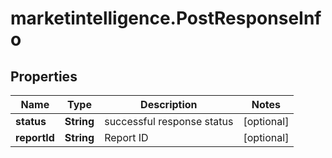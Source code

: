 # marketintelligence.PostResponseInfo

## Properties

Name | Type | Description | Notes
------------ | ------------- | ------------- | -------------
**status** | **String** | successful response status | [optional] 
**reportId** | **String** | Report ID | [optional] 


